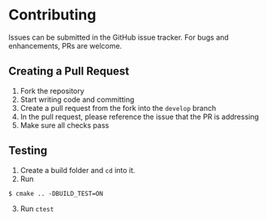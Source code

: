 # Contributing

Issues can be submitted in the GitHub issue tracker. For bugs and enhancements, PRs are welcome.

## Creating a Pull Request

1. Fork the repository
2. Start writing code and committing
3. Create a pull request from the fork into the `develop` branch
4. In the pull request, please reference the issue that the PR is addressing
5. Make sure all checks pass

## Testing

1. Create a build folder and `cd` into it.
2. Run

```txt
$ cmake .. -DBUILD_TEST=ON
```

3. Run `ctest`
